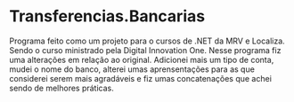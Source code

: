 # Transferencias.Bancarias
 Programa feito como um projeto para o cursos de .NET da MRV e Localiza. Sendo o  curso ministrado pela Digital Innovation One.  Nesse programa fiz uma alterações  em relação ao original. Adicionei mais um tipo de conta, mudei o nome do banco, alterei umas aprensentações para as que considerei serem  mais agradáveis e fiz umas concatenações que achei sendo de melhores práticas.
